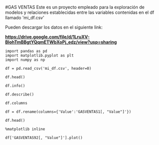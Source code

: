 #GAS VENTAS
Este es un proyecto empleado para la exploración de modelos y relaciones establecidas entre las variables contenidas en el df llamado 'mi_df.csv'

Pueden descargar los datos en el siguiente link:

**https://drive.google.com/file/d/1LruXV-BIohTmBBgtYQqmETWbXoPj_edz/view?usp=sharing**


```P
import pandas as pd
import matplotlib.pyplot as plt
import numpy as np
```

```P
df = pd.read_csv('mi_df.csv', header=0)
```

```P
df.head()
```

```P
df.info()
```

```P
df.describe()
```

```P
df.columns
```

```P
df = df.rename(columns={'Value':'GASVENTAS1[, "Value"]'})
```

```P
df.head()
```

```P
%matplotlib inline
```

```P
df['GASVENTAS92[, "Value"]'].plot()
```


